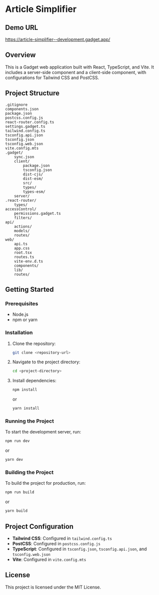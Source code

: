 # Article Simplifier

## Demo URL
https://article-simplifier--development.gadget.app/

## Overview

This is a Gadget web application built with React, TypeScript, and Vite. It includes a server-side component and a client-side component, with configurations for Tailwind CSS and PostCSS.

## Project Structure

```
.gitignore
components.json
package.json
postcss.config.js
react-router.config.ts
settings.gadget.ts
tailwind.config.ts
tsconfig.api.json
tsconfig.json
tsconfig.web.json
vite.config.mts
.gadget/
    sync.json
    client/
        package.json
        tsconfig.json
        dist-cjs/
        dist-esm/
        src/
        types/
        types-esm/
    server/
.react-router/
    types/
accessControl/
    permissions.gadget.ts
    filters/
api/
    actions/
    models/
    routes/
web/
    api.ts
    app.css
    root.tsx
    routes.ts
    vite-env.d.ts
    components/
    lib/
    routes/
```

## Getting Started

### Prerequisites

- Node.js
- npm or yarn

### Installation

1. Clone the repository:
    ```sh
    git clone <repository-url>
    ```
2. Navigate to the project directory:
    ```sh
    cd <project-directory>
    ```
3. Install dependencies:
    ```sh
    npm install
    ```
    or
    ```sh
    yarn install
    ```

### Running the Project

To start the development server, run:
```sh
npm run dev
```
or
```sh
yarn dev
```

### Building the Project

To build the project for production, run:
```sh
npm run build
```
or
```sh
yarn build
```

## Project Configuration

- **Tailwind CSS**: Configured in `tailwind.config.ts`
- **PostCSS**: Configured in `postcss.config.js`
- **TypeScript**: Configured in `tsconfig.json`, `tsconfig.api.json`, and `tsconfig.web.json`
- **Vite**: Configured in `vite.config.mts`

## License

This project is licensed under the MIT License.